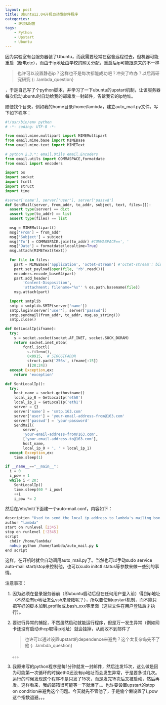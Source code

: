 ```yaml
---
layout: post
title: Ubuntu12.04开机自动发邮件程序
categories:
    - 环境&配置
tags:
    - Python
    - Upstart
    - Ubuntu
---
```


因为实验室有台服务器装了Ubuntu，而我需要经常在宿舍远程过去，但机器可能重启（断电etc），而由于ip地址由学校的网关分配，重启后ip可能跟原来的不一样

> 也许可以设置静态ip？这样也不是每次都能成功吧？冲突了咋办？以后再研究研究
  {: .lambda_question}

，于是自己写了个python脚本，并学习了一下ubuntu的upstart机制，让该服务器每次启动ubuntu时自动给我的邮箱发一封邮件，告诉我它的ip地址。

随便找个目录，例如我的home目录/home/lambda，建立auto_mail.py文件，写下如下程序：

```python
#!/usr/bin/env python
# -*- coding: UTF-8 -*-
 
from email.mime.multipart import MIMEMultipart
from email.mime.base import MIMEBase
from email.mime.text import MIMEText
 
# python 2.3.*: email.Utils email.Encoders
from email.utils import COMMASPACE,formatdate
from email import encoders
 
import os
import socket
import fcntl
import struct
import time
 
#server['name'], server['user'], server['passwd']
def SendMail(server, from_addr, to_addr, subject, text, files=[]):
  assert type(server) == dict
  assert type(to_addr) == list
  assert type(files) == list
 
  msg = MIMEMultipart()
  msg['From'] = from_addr
  msg['Subject'] = subject
  msg['To'] = COMMASPACE.join(to_addr) #COMMASPACE==', '
  msg['Date'] = formatdate(localtime=True)
  msg.attach(MIMEText(text))
 
  for file in files:
    part = MIMEBase('application', 'octet-stream') #'octet-stream': binary data
    part.set_payload(open(file, 'rb'.read()))
    encoders.encode_base64(part)
    part.add_header(
        'Content-Disposition',
        'attachment; filename="%s"' % os.path.basename(file))
    msg.attach(part)
 
  import smtplib
  smtp = smtplib.SMTP(server['name'])
  smtp.login(server['user'], server['passwd'])
  smtp.sendmail(from_addr, to_addr, msg.as_string())
  smtp.close()
 
def GetLocalIp(ifname):
  try:
    s = socket.socket(socket.AF_INET, socket.SOCK_DGRAM)
    return socket.inet_ntoa(
        fcntl.ioctl(
          s.fileno(),
          0x8915,  # SIOCGIFADDR
          struct.pack('256s', ifname[:15])
          )[20:24])
  except Exception,ex:
    return 'exception'
 
def SentLocalIp():
  try:
    host_name = socket.gethostname()
    local_ip_0 = GetLocalIp('eth0')
    local_ip_1 = GetLocalIp('eth1')
    server = {}
    server['name'] = 'smtp.163.com'
    server['user'] = 'your-email-address-from@163.com'
    server['passwd'] = 'your-password'
    SendMail(
        server,
        'your-email-address-from@163.com',
        ['your-email-address-to@163.com'],
        host_name,
        local_ip_0 + ', ' + local_ip_1)
  except Exception,ex:
    time.sleep(1)
 
if __name__=="__main__":
  i = 0
  i_pow = 1
  while i < 20:
    SentLocalIp()
    time.sleep(60 * i_pow)
    ++i
    i_pow *= 2
```

然后在/etc/init/下面建一个auto-mail.conf，内容如下：

```sh
description "Used to send the local ip address to lambda's mailing box."
author "lambda"
start on runlevel [2345]
stop on runlevel [!2345]
script
  chdir /home/lambda/
  nohup python /home/lambda/auto_mail.py &
end script
```

这样，在开机时就会自动调用auto_mail.py了。当然也可以手动sudo service auto-mail start/stop来控制他，也可以sudo initctl status等参数来做一些别的事情。

注意事项：

1. 因为必须在登录服务器前（即ubuntu启动后但在任何用户登入前）得到ip地址（不然没有ip地址怎么ssh来登陆呢？），所以要使用upstart机制，而不能只把写好的脚本加到.profile或.bash_xxx等里面（这些文件在用户登陆后才执行）。
2. 要进行异常的捕捉，不然虽然启动就能运行程序，但是万一发生异常（例如网卡还没有启动dhcp取得ip地址）就会挂掉，从而收不到邮件了

   > 也许可以通过设置upstart的dependence来避免？这个太复杂鸟先不了他
     {: .lambda_question}

   。。。
3. 我原来写的python程序是每1分钟就发一封邮件，然后连发15次，这么做是因为可能第一次循环的时候eth0还没有ip地址而会发生异常，于是要多试几次。运行的时候发现这个程序不是只发了15次，而是发完15次后又被启动，然后再发。这样看来，我的邮箱很可能等一下就爆了。。也许要设置upstart的stop on condition来避免这个问题。今天就先不管他了，于是偷个懒设置了i_pow这个指数退避。。。
